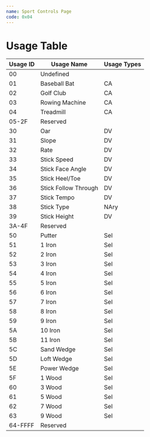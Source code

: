 ```yaml
---
name: Sport Controls Page
code: 0x04
---
```

# Usage Table

| Usage ID | Usage Name           | Usage Types |
|----------|----------------------|-------------|
| 00       | Undefined            |             |
| 01       | Baseball  Bat        | CA          |
| 02       | Golf  Club           | CA          |
| 03       | Rowing  Machine      | CA          |
| 04       | Treadmill            | CA          |
| 05-2F    | Reserved             |             |
| 30       | Oar                  | DV          |
| 31       | Slope                | DV          |
| 32       | Rate                 | DV          |
| 33       | Stick Speed          | DV          |
| 34       | Stick Face Angle     | DV          |
| 35       | Stick Heel/Toe       | DV          |
| 36       | Stick Follow Through | DV          |
| 37       | Stick Tempo          | DV          |
| 38       | Stick  Type          | NAry        |
| 39       | Stick Height         | DV          |
| 3A-4F    | Reserved             |             |
| 50       | Putter               | Sel         |
| 51       | 1 Iron               | Sel         |
| 52       | 2 Iron               | Sel         |
| 53       | 3 Iron               | Sel         |
| 54       | 4 Iron               | Sel         |
| 55       | 5 Iron               | Sel         |
| 56       | 6 Iron               | Sel         |
| 57       | 7 Iron               | Sel         |
| 58       | 8 Iron               | Sel         |
| 59       | 9 Iron               | Sel         |
| 5A       | 10 Iron              | Sel         |
| 5B       | 11 Iron              | Sel         |
| 5C       | Sand Wedge           | Sel         |
| 5D       | Loft Wedge           | Sel         |
| 5E       | Power Wedge          | Sel         |
| 5F       | 1 Wood               | Sel         |
| 60       | 3 Wood               | Sel         |
| 61       | 5 Wood               | Sel         |
| 62       | 7 Wood               | Sel         |
| 63       | 9 Wood               | Sel         |
| 64-FFFF  | Reserved             |             |

